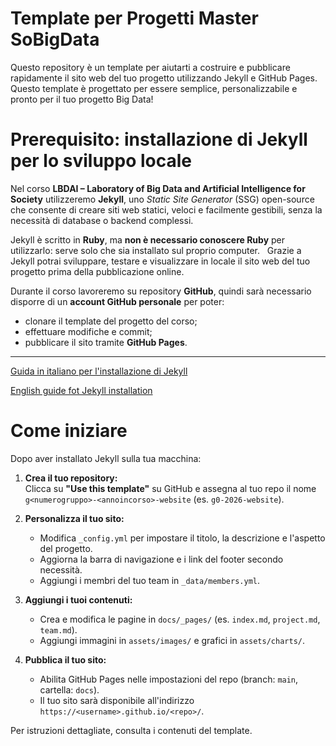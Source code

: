 # Template per Progetti Master SoBigData
Questo repository è un template per aiutarti a costruire e pubblicare rapidamente il sito web del tuo progetto utilizzando Jekyll e GitHub Pages. Questo template è progettato per essere semplice, personalizzabile e pronto per il tuo progetto Big Data!

# Prerequisito: installazione di Jekyll per lo sviluppo locale

Nel corso **LBDAI – Laboratory of Big Data and Artificial Intelligence for Society** utilizzeremo **Jekyll**, uno *Static Site Generator* (SSG) open-source che consente di creare siti web statici, veloci e facilmente gestibili, senza la necessità di database o backend complessi.

Jekyll è scritto in **Ruby**, ma **non è necessario conoscere Ruby** per utilizzarlo: serve solo che sia installato sul proprio computer.  
Grazie a Jekyll potrai sviluppare, testare e visualizzare in locale il sito web del tuo progetto prima della pubblicazione online.

Durante il corso lavoreremo su repository **GitHub**, quindi sarà necessario disporre di un **account GitHub personale** per poter:

- clonare il template del progetto del corso;
- effettuare modifiche e commit;
- pubblicare il sito tramite **GitHub Pages**.

---

[Guida in italiano per l'installazione di Jekyll](https://danielefadda.github.io/master-projects-template-2026/local-development.html)

[English guide fot Jekyll installation](https://danielefadda.github.io/master-projects-template-2026/local-development-eng.html)


# Come iniziare

Dopo aver installato Jekyll sulla tua macchina:

1. **Crea il tuo repository:**  
   Clicca su **"Use this template"** su GitHub e assegna al tuo repo il nome `g<numerogruppo>-<annoincorso>-website` (es. `g0-2026-website`).

2. **Personalizza il tuo sito:**  
   - Modifica `_config.yml` per impostare il titolo, la descrizione e l'aspetto del progetto.
   - Aggiorna la barra di navigazione e i link del footer secondo necessità.
   - Aggiungi i membri del tuo team in `_data/members.yml`.

3. **Aggiungi i tuoi contenuti:**  
   - Crea e modifica le pagine in `docs/_pages/` (es. `index.md`, `project.md`, `team.md`).
   - Aggiungi immagini in `assets/images/` e grafici in `assets/charts/`.

4. **Pubblica il tuo sito:**  
   - Abilita GitHub Pages nelle impostazioni del repo (branch: `main`, cartella: `docs`).
   - Il tuo sito sarà disponibile all'indirizzo `https://<username>.github.io/<repo>/`.

Per istruzioni dettagliate, consulta i contenuti del template.

